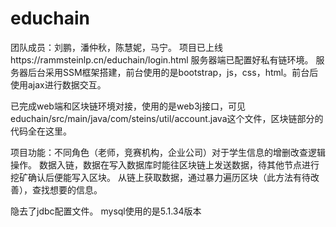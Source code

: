 # educhain
团队成员：刘鹏，潘仲秋，陈慧妮，马宁。
项目已上线https://rammsteinlp.cn/educhain/login.html
服务器端已配置好私有链环境。
服务器后台采用SSM框架搭建，前台使用的是bootstrap，js，css，html。前台后使用ajax进行数据交互。

已完成web端和区块链环境对接，使用的是web3j接口，可见educhain/src/main/java/com/steins/util/account.java这个文件，区块链部分的代码全在这里。

项目功能：不同角色（老师，竞赛机构，企业公司）对于学生信息的增删改查逻辑操作。
        数据入链，数据在写入数据库时能往区块链上发送数据，待其他节点进行挖矿确认后便能写入区块。
        从链上获取数据，通过暴力遍历区块（此方法有待改善），查找想要的信息。
        
隐去了jdbc配置文件。
mysql使用的是5.1.34版本
